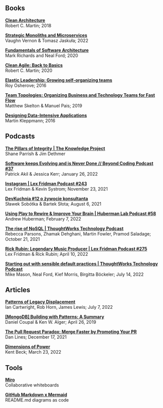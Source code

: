 ## Books

[**Clean Architecture**](https://www.pearson.com/en-us/subject-catalog/p/clean-architecture-a-craftsmans-guide-to-software-structure-and-design/P200000009528/9780134494166)  
Robert C. Martin; 2018

[**Strategic Monoliths and Microservices**](https://www.pearson.com/us/higher-education/product/Vernon-Strategic-Monoliths-and-Microservices-Driving-Innovation-Using-Purposeful-Architecture-OASIS/9780137355570.html)  
Vaughn Vernon & Tomasz Jaskuła; 2022

[**Fundamentals of Software Architecture**](https://www.oreilly.com/library/view/fundamentals-of-software/9781492043447/)  
Mark Richards and Neal Ford; 2020

[**Clean Agile: Back to Basics**](https://www.pearson.com/us/higher-education/program/Martin-Clean-Agile-Back-to-Basics/PGM2604771.html)  
Robert C. Martin; 2020

[**Elastic Leadership: Growing self-organizing teams**](https://www.manning.com/books/elastic-leadership)  
Roy Osherove; 2016

[**Team Topologies: Organizing Business and Technology Teams for Fast Flow**](https://teamtopologies.com/book)  
Matthew Skelton & Manuel Pais; 2019

[**Designing Data-Intensive Applications**](https://dataintensive.net)  
Martin Kleppmann; 2016

## Podcasts

[**The Pillars of Integrity | The Knowledge Project**](https://fs.blog/knowledge-project-podcast/jim-dethmer-2/)  
Shane Parrish & Jim Dethmer

[**Software keeps Evolving and is Never Done // Beyond Coding Podcast #37**](https://youtu.be/4-0fiuKdxmc)  
Patrick Akil & Jessica Kerr; January 26, 2022

[**Instagram | Lex Fridman Podcast #243**](https://youtu.be/3pvpNKUPbIY)  
Lex Fridman & Kevin Systrom; November 23, 2021

[**DevKuchnia #12 o żywocie konsultanta**](https://youtu.be/D39bjCrzZm4)  
Sławek Sobótka & Bartek Słota; August 6, 2021

[**Using Play to Rewire & Improve Your Brain | Huberman Lab Podcast #58**](https://youtu.be/BwyZIWeBpRw)  
Andrew Huberman; February 7, 2022

[**The rise of NoSQL | ThoughtWorks Technology Podcast**](https://www.thoughtworks.com/insights/podcasts/technology-podcasts/rise-nosql)  
Rebecca Parsons, Zhamak Dehghani, Martin Fowler, Pramod Saladage; October 21, 2021

[**Rick Rubin: Legendary Music Producer | Lex Fridman Podcast #275**](https://youtu.be/H_szemxPcTI)  
Lex Fridman & Rick Rubin; April 10, 2022

[**Starting out with sensible default practices | ThoughtWorks Technology Podcast**](https://www.thoughtworks.com/en-us/insights/podcasts/technology-podcasts/sensible-defaults)  
Mike Mason, Neal Ford, Kief Morris, Birgitta Böckeler; July 14, 2022

## Articles

[**Patterns of Legacy Displacement**](https://martinfowler.com/articles/patterns-legacy-displacement/)  
Ian Cartwright, Rob Horn, James Lewis; July 7, 2022

[**[MongoDB] Building with Patterns: A Summary**](https://www.mongodb.com/blog/post/building-with-patterns-a-summary)  
Daniel Coupal & Ken W. Alger; April 26, 2019

[**The Pull Request Paradox: Merge Faster by Promoting Your PR**](https://dzone.com/articles/the-pull-request-paradox-merge-faster-by-promoting)  
Dan Lines; December 17, 2021

[**Dimensions of Power**](https://medium.com/@kentbeck_7670/dimensions-of-power-15ac9fa0c590)  
Kent Beck; March 23, 2022

## Tools

[**Miro**](https://miro.com/)  
Collaborative whiteboards

[**GitHub Markdown x Mermaid**](https://github.blog/2022-02-14-include-diagrams-markdown-files-mermaid/)  
README.md diagrams as code
